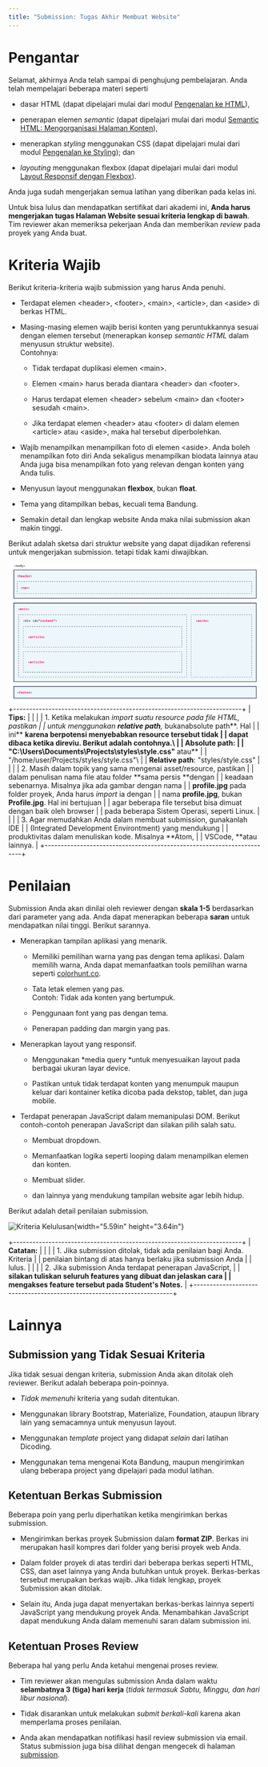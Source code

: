 ```yaml
---
title: "Submission: Tugas Akhir Membuat Website"
---
```


# Pengantar

Selamat, akhirnya Anda telah sampai di penghujung pembelajaran. Anda
telah mempelajari beberapa materi seperti

-   dasar HTML (dapat dipelajari mulai dari modul [Pengenalan ke
    HTML](https://www.dicoding.com/academies/123/tutorials/4113)),

-   penerapan elemen *semantic* (dapat dipelajari mulai dari modul
    [Semantic HTML: Mengorganisasi Halaman
    Konten](https://www.dicoding.com/academies/123/tutorials/4150)),

-   menerapkan *styling* menggunakan CSS (dapat dipelajari mulai dari
    modul [Pengenalan ke
    Styling](https://www.dicoding.com/academies/123/tutorials/4180));
    dan

-   *layouting* menggunakan flexbox (dapat dipelajari mulai dari modul
    [Layout Responsif dengan
    Flexbox](https://www.dicoding.com/academies/123/tutorials/5749)).

Anda juga sudah mengerjakan semua latihan yang diberikan pada kelas ini.

Untuk bisa lulus dan mendapatkan sertifikat dari akademi ini, **Anda
harus mengerjakan tugas Halaman Website sesuai kriteria lengkap di
bawah**. Tim reviewer akan memeriksa pekerjaan Anda dan memberikan
*review* pada proyek yang Anda buat.

# Kriteria Wajib

Berikut kriteria-kriteria wajib submission yang harus Anda penuhi.

-   Terdapat elemen \<header\>, \<footer\>, \<main\>, \<article\>, dan
    \<aside\> di berkas HTML.

-   Masing-masing elemen wajib berisi konten yang peruntukkannya sesuai
    dengan elemen tersebut (menerapkan konsep *semantic HTML* dalam
    menyusun struktur website).\
    Contohnya:

    -   Tidak terdapat duplikasi elemen \<main\>.

    -   Elemen \<main\> harus berada diantara \<header\> dan \<footer\>.

    -   Harus terdapat elemen \<header\> sebelum \<main\> dan \<footer\>
        sesudah \<main\>.

    -   Jika terdapat elemen \<header\> atau \<footer\> di dalam elemen
        \<article\> atau \<aside\>, maka hal tersebut diperbolehkan.

-   Wajib menampilkan menampilkan foto di elemen \<aside\>. Anda boleh
    menampilkan foto diri Anda sekaligus menampilkan biodata lainnya
    atau Anda juga bisa menampilkan foto yang relevan dengan konten yang
    Anda tulis.

-   Menyusun layout menggunakan **flexbox**, bukan **float**.

-   Tema yang ditampilkan bebas, kecuali tema Bandung.

-   Semakin detail dan lengkap website Anda maka nilai submission akan
    makin tinggi.

Berikut adalah sketsa dari struktur website yang dapat dijadikan
referensi untuk mengerjakan submission. tetapi tidak kami diwajibkan.

![Layout Website](https://github.com/aantriono82/Belajar-Web/blob/master/image/Pic1.png?raw:true)
+-----------------------------------------------------------------------+
| **Tips:**                                                             |
|                                                                       |
| 1.  Ketika melakukan *import *suatu resource pada file HTML, pastikan |
|     untuk menggunakan **relative path**,** bukanabsolute path**. Hal  |
|     ini** **karena berpotensi menyebabkan resource tersebut tidak     |
|     dapat dibaca ketika direviu. Berikut adalah contohnya.\           |
|     **Absolute path**:                                                |
|     \"C:\\Users\\Documents\\Projects\\styles\\style.css\"** atau**    |
|     \"/home/user/Projects/styles/style.css\"\                         |
|     **Relative path**: \"styles/style.css\"                           |
|                                                                       |
| 2.  Masih dalam topik yang sama mengenai asset/resource, pastikan     |
|     dalam penulisan nama file atau folder **sama persis **dengan      |
|     keadaan sebenarnya. Misalnya jika ada gambar dengan nama          |
|     **profile.jpg** pada folder proyek, Anda harus *import* ia dengan |
|     nama **profile.jpg**, bukan **Profile.jpg**. Hal ini bertujuan    |
|     agar beberapa file tersebut bisa dimuat dengan baik oleh browser  |
|     pada beberapa Sistem Operasi, seperti Linux.                      |
|                                                                       |
| 3.  Agar memudahkan Anda dalam membuat submission, gunakanlah IDE     |
|     (Integrated Development Environtment) yang mendukung              |
|     produktivitas dalam menuliskan kode. Misalnya **Atom,             |
|     VSCode, **atau lainnya.                                           |
+-----------------------------------------------------------------------+

# Penilaian

Submission Anda akan dinilai oleh reviewer dengan **skala 1-5**
berdasarkan dari parameter yang ada. Anda dapat menerapkan beberapa
**saran** untuk mendapatkan nilai tinggi. Berikut sarannya.

-   Menerapkan tampilan aplikasi yang menarik.

    -   Memiliki pemilihan warna yang pas dengan tema aplikasi. Dalam
        memilih warna, Anda dapat memanfaatkan tools pemilihan warna
        seperti [colorhunt.co](http://colorhunt.co/).

    -   Tata letak elemen yang pas.\
        Contoh: Tidak ada konten yang bertumpuk.

    -   Penggunaan font yang pas dengan tema.

    -   Penerapan padding dan margin yang pas.

-   Menerapkan layout yang responsif.

    -   Menggunakan *media query *untuk menyesuaikan layout pada
        berbagai ukuran layar device.

    -   Pastikan untuk tidak terdapat konten yang menumpuk maupun keluar
        dari kontainer ketika dicoba pada dekstop, tablet, dan juga
        mobile.

-   Terdapat penerapan JavaScript dalam memanipulasi DOM. Berikut
    contoh-contoh penerapan JavaScript dan silakan pilih salah satu.

    -   Membuat dropdown.

    -   Memanfaatkan logika seperti looping dalam menampilkan elemen dan
        konten.

    -   Membuat slider.

    -   dan lainnya yang mendukung tampilan website agar lebih hidup.

Berikut adalah detail penilaian submission.

![Kriteria Kelulusan]("~/aantriono/Code/Belajar-Web/Pic2.png"){width="5.59in"
height="3.64in"}

+-----------------------------------------------------------------------+
| **Catatan:**                                                          |
|                                                                       |
| 1.  Jika submission ditolak, tidak ada penilaian bagi Anda. Kriteria  |
|     penilaian bintang di atas hanya berlaku jika submission Anda      |
|     lulus.                                                            |
|                                                                       |
| 2.  Jika submission Anda terdapat penerapan JavaScript,               |
|     **silakan tuliskan seluruh features yang dibuat dan jelaskan cara |
|     mengakses feature tersebut pada Student\'s Notes.**               |
+-----------------------------------------------------------------------+

# Lainnya

## Submission yang Tidak Sesuai Kriteria

Jika tidak sesuai dengan kriteria, submission Anda akan ditolak oleh
reviewer. Berikut adalah beberapa poin-poinnya.

-   *Tidak memenuhi* kriteria yang sudah ditentukan.

-   Menggunakan library Bootstrap, Materialize, Foundation, ataupun
    library lain yang semacamnya untuk menyusun layout.

-   Menggunakan *template* project yang didapat *selain* dari latihan
    Dicoding.

-   Menggunakan tema mengenai Kota Bandung, maupun mengirimkan ulang
    beberapa project yang dipelajari pada modul latihan.

## Ketentuan Berkas Submission

Beberapa poin yang perlu diperhatikan ketika mengirimkan berkas
submission.

-   Mengirimkan berkas proyek Submission dalam **format ZIP**. Berkas
    ini merupakan hasil kompres dari folder yang berisi proyek web
    Anda. 

-   Dalam folder proyek di atas terdiri dari beberapa berkas seperti
    HTML, CSS, dan aset lainnya yang Anda butuhkan untuk proyek.
    Berkas-berkas tersebut merupakan berkas wajib. Jika tidak lengkap,
    proyek Submission akan ditolak.

-   Selain itu, Anda juga dapat menyertakan berkas-berkas lainnya
    seperti JavaScript yang mendukung proyek Anda. Menambahkan
    JavaScript dapat mendukung Anda dalam memenuhi saran dalam
    submission ini.

## Ketentuan Proses Review

Beberapa hal yang perlu Anda ketahui mengenai proses review.

-   Tim reviewer akan mengulas submission Anda dalam waktu **selambatnya
    3 (tiga) hari kerja** (*tidak termasuk Sabtu, Minggu, *dan* hari
    libur nasional*).

-   Tidak disarankan untuk melakukan *submit berkali-kali* karena akan
    memperlama proses penilaian.

-   Anda akan mendapatkan notifikasi hasil review submission via email.
    Status submission juga bisa dilihat dengan mengecek di halaman
    [submission](https://www.dicoding.com/academysubmissions/my).
